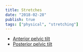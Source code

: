 ```yaml
---
title: Stretches
date: "2018-02-28"
publish: true
tags: ["physical", "stretching"]
---
```


- [Anterior pelvic tilt](https://www.reddit.com/r/Fitness/comments/ewrr0/writeup_on_the_dreaded_anterior_pelvic_tilt_or/)
- [Posterior pelvic tilt](https://www.reddit.com/r/Fitness/comments/f08rd/writeup_about_the_posterior_pelvic_tilt_or_the_no/)